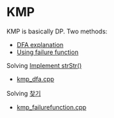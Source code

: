 # KMP

KMP is basically DP. Two methods:

- [DFA explanation](https://labuladong.gitbook.io/algo-en/i.-dynamic-programming/kmpcharactermatchingalgorithmindynamicprogramming)
- [Using failure function](https://blog.encrypted.gg/857)

Solving [Implement strStr()](https://leetcode.com/problems/implement-strstr/description/)
- [kmp_dfa.cpp](kmp_dfa.cpp)

Solving [찾기](https://www.acmicpc.net/problem/1786)
- [kmp_failurefunction.cpp](kmp_failurefunction.cpp)

